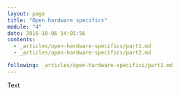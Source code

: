```yaml
---
layout: page
title: "Open hardware specifics"
module: "4"
date: 2016-10-06 14:05:56
contents:
  - _articles/open-hardware-specifics/part1.md
  - _articles/open-hardware-specifics/part2.md

following: _articles/open-hardware-specifics/part1.md
---
```


Text
